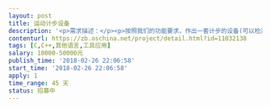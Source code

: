 ```yaml
---                
layout: post       
title: 运动计步设备           
description: '<p>需求描述：</p><p>按照我们的功能要求，作出一套计步的设备(可以检测上楼动作），需要通过SIM卡，或者物联网卡进行数据上传（数据传输到我们的目标服务器）。</p><p>数据包括：运动轨迹坐标和步数，电池的剩余的容量。</p><p>&nbsp;</p><p>&nbsp;</p><p>硬件：使用PCBA板子，传感器，SIM/物联网卡，GPS ，GPRS (2G网络)，电池，充电器</p><p>&nbsp;</p><p>要求：1.硬件尺寸：2.8*1.8*0.8（cm）</p><p>2.需要提供协议和SDK。</p><p>3.防水</p>'     
contenturl: https://zb.oschina.net/project/detail.html?id=11032138      
tags: [C,C++,其他语言,工具应用]            
salary: 10000-50000元          
publish_time: '2018-02-26 22:06:58'         
start_time: '2018-02-26 22:06:58'           
apply: 1                   
time_range: 45 天              
status: 招募中                  
---                 
```

